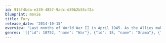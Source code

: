 ```yaml
---
id: 915f4bda-e339-4857-9adc-d89b2b55cf2a
blueprint: movie
title: Fury
release_date: '2014-10-15'
overview: 'Last months of World War II in April 1945. As the Allies make their final push in the European Theater, a battle-hardened U.S. Army sergeant in the 2nd Armored Division named Wardaddy commands a Sherman tank called "Fury" and its five-man crew on a deadly mission behind enemy lines. Outnumbered and outgunned, Wardaddy and his men face overwhelming odds in their heroic attempts to strike at the heart of Nazi Germany.'
genres: '[{"id": 10752, "name": "War"}, {"id": 18, "name": "Drama"}, {"id": 28, "name": "Action"}]'
---
```

